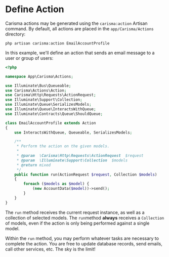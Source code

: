 # Define Action

Carisma actions may be generated using the `carisma:action` Artisan command. By default, all actions are placed in the `app/Carisma/Actions` directory:


```shell
php artisan carisma:action EmailAccountProfile
```

In this example, we'll define an action that sends an email message to a user or group of users:

```php
<?php

namespace App\Carisma\Actions;

use Illuminate\Bus\Queueable;
use Carisma\Actions\Action;
use Carisma\Http\Requests\ActionRequest;
use Illuminate\Support\Collection;
use Illuminate\Queue\SerializesModels;
use Illuminate\Queue\InteractsWithQueue;
use Illuminate\Contracts\Queue\ShouldQueue;

class EmailAccountProfile extends Action
{
    use InteractsWithQueue, Queueable, SerializesModels;

    /**
     * Perform the action on the given models.
     *
     * @param  \Carisma\Http\Requests\ActionRequest  $request
     * @param  \Illuminate\Support\Collection  $models
     * @return mixed
     */
    public function run(ActionRequest $request, Collection $models)
    {
        foreach ($models as $model) {
            (new AccountData($model))->send();
        }
    }
}
```

The `run` method receives the current request instance, as well as a collection of selected models. The `run`method **always** receives a `Collection` of models, even if the action is only being performed against a single model.

Within the `run` method, you may perform whatever tasks are necessary to complete the action. You are free to update database records, send emails, call other services, etc. The sky is the limit!
